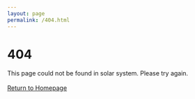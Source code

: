 ```yaml
---
layout: page
permalink: /404.html
---
```


# 404
This page could not be found in solar system. Please try again. 
<br/>
<br/>
[Return to Homepage](https://sihaohuanguc.github.io)

